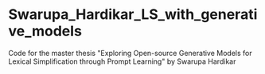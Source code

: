 # Swarupa_Hardikar_LS_with_generative_models
Code for the master thesis "Exploring Open-source Generative Models for Lexical Simplification through Prompt Learning" by Swarupa Hardikar
